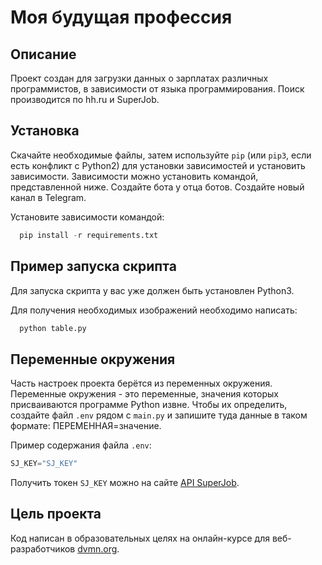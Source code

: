 
# Моя будущая профессия
## Описание
Проект создан для загрузки данных о зарплатах различных программистов, в зависимости от языка программирования. Поиск производится по hh.ru и SuperJob. 


## Установка
Скачайте необходимые файлы, затем используйте `pip` (или `pip3`, если есть конфликт с Python2) для установки зависимостей и установить зависимости. Зависимости можно установить командой, представленной ниже.
Создайте бота у отца ботов. Создайте новый канал в Telegram.

Установите зависимости командой:
```python
  pip install -r requirements.txt
```

## Пример запуска скрипта
Для запуска скрипта у вас уже должен быть установлен Python3.

Для получения необходимых изображений необходимо написать:

```python
  python table.py
```

## Переменные окружения
Часть настроек проекта берётся из переменных окружения. 
Переменные окружения - это переменные, значения которых присваиваются программе Python извне.
Чтобы их определить, создайте файл `.env` рядом с `main.py` и запишите туда данные в таком формате: ПЕРЕМЕННАЯ=значение.

Пример содержания файла `.env`:

```python
SJ_KEY="SJ_KEY"
```

Получить токен `SJ_KEY` можно на сайте [API SuperJob](https://api.superjob.ru/). 

## Цель проекта
Код написан в образовательных целях на онлайн-курсе для веб-разработчиков [dvmn.org](https://dvmn.org/).

